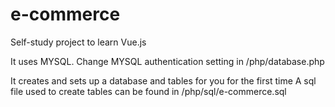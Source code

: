 # e-commerce
Self-study project to learn Vue.js

It uses MYSQL.
Change MYSQL authentication setting in /php/database.php

It creates and sets up a database and tables for you for the first time
A sql file used to create tables can be found in /php/sql/e-commerce.sql

